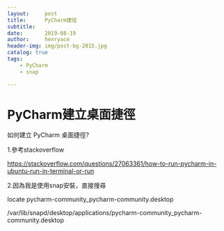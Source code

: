 ```yaml
---
layout:     post
title:      PyCharm捷徑
subtitle:   
date:       2019-08-19
author:     henryace
header-img: img/post-bg-2015.jpg
catalog: true
tags:
    - PyCharm
	- snap

---
```

# PyCharm建立桌面捷徑

如何建立 PyCharm 桌面捷徑?

1.參考stackoverflow<br>

https://stackoverflow.com/questions/27063361/how-to-run-pycharm-in-ubuntu-run-in-terminal-or-run  

2.因為我是使用snap安裝，直接搜尋<br>

locate pycharm-community_pycharm-community.desktop<br>

/var/lib/snapd/desktop/applications/pycharm-community_pycharm-community.desktop